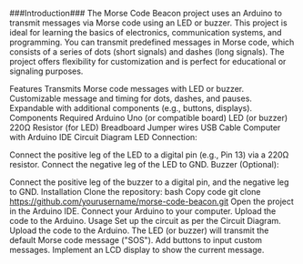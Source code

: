 ###Introduction###
The Morse Code Beacon project uses an Arduino to transmit messages via Morse code using an LED or buzzer. This project is ideal for learning the basics of electronics, communication systems, and programming. You can transmit predefined messages in Morse code, which consists of a series of dots (short signals) and dashes (long signals). The project offers flexibility for customization and is perfect for educational or signaling purposes.

Features
Transmits Morse code messages with LED or buzzer.
Customizable message and timing for dots, dashes, and pauses.
Expandable with additional components (e.g., buttons, displays).
Components Required
Arduino Uno (or compatible board)
LED (or buzzer)
220Ω Resistor (for LED)
Breadboard
Jumper wires
USB Cable
Computer with Arduino IDE
Circuit Diagram
LED Connection:

Connect the positive leg of the LED to a digital pin (e.g., Pin 13) via a 220Ω resistor.
Connect the negative leg of the LED to GND.
Buzzer (Optional):

Connect the positive leg of the buzzer to a digital pin, and the negative leg to GND.
Installation
Clone the repository:
bash
Copy code
git clone https://github.com/yourusername/morse-code-beacon.git
Open the project in the Arduino IDE.
Connect your Arduino to your computer.
Upload the code to the Arduino.
Usage
Set up the circuit as per the Circuit Diagram.
Upload the code to the Arduino.
The LED (or buzzer) will transmit the default Morse code message ("SOS").
Add buttons to input custom messages.
Implement an LCD display to show the current message.


